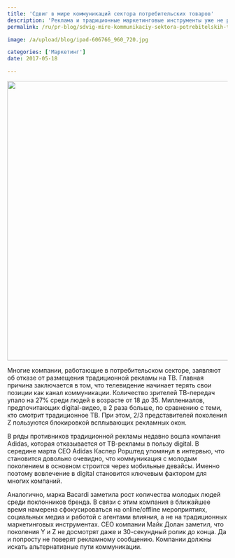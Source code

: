 ```yaml
---
title: 'Сдвиг в мире коммуникаций сектора потребительских товаров'
description: 'Реклама и традиционные маркетинговые инструменты уже не работают. Среди целевых аудиторий брендов все больше преобладают представители молодого поколения. Как изменяется мир коммуникаций, и как реагируют на рыночные изменения ведущие ТНК? Консалтинговая группа «Полилог» о последних тенденциях в маркетинговых коммуникациях.'
permalink: /ru/pr-blog/sdvig-mire-kommunikaciy-sektora-potrebitelskih-tovarov-2017

image: /a/upload/blog/ipad-606766_960_720.jpg

categories: ['Маркетинг']
date: 2017-05-18

---
```


<img src="{{ site.assets }}/upload/blog/ipad-606766_960_720.jpg" width="960" height="637" alt="">
<p>Многие компании, работающие в потребительском секторе, заявляют об отказе от размещения традиционной рекламы на ТВ. Главная причина заключается в том, что телевидение начинает терять свои позиции как канал коммуникации. Количество зрителей ТВ-передач упало на 27% среди людей в возрасте от 18 до 35. Миллениалов, предпочитающих digital-видео, в 2 раза больше, по сравнению с теми, кто смотрит традиционное ТВ. При этом, 2/3 представителей поколения Z пользуются блокировкой всплывающих рекламных окон.</p>
<p>В ряды противников традиционной рекламы недавно вошла компания Adidas, которая отказывается от ТВ-рекламы в пользу digital. В середине марта CEO Adidas Каспер Рорштед упомянул в интервью, что становится довольно очевидно, что коммуникация с молодым поколением в основном строится через мобильные девайсы. Именно поэтому вовлечение в digital становится ключевым фактором для многих компаний.</p>
<p>Аналогично, марка Bacardi заметила рост количества молодых людей среди поклонников бренда. В связи с этим компания в ближайшее время намерена сфокусироваться на online/offline мероприятиях, социальных медиа и работой с агентами влияния, а не на традиционных маркетинговых инструментах. CEO компании Майк Долан заметил, что поколения Y и Z не досмотрят даже и 30-секундный ролик до конца. Да и попросту не поверят рекламному сообщению. Компании должны искать альтернативные пути коммуникации.</p>

